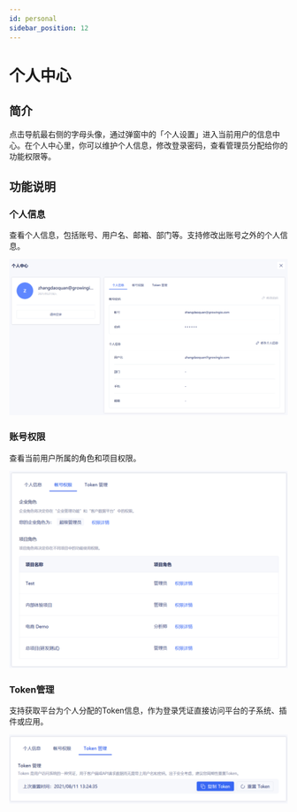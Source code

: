 ```yaml
---
id: personal
sidebar_position: 12
---
```


# 个人中心

## 简介[](#jian-jie)

点击导航最右侧的字母头像，通过弹窗中的「个人设置」进入当前用户的信息中心。在个人中心里，你可以维护个人信息，修改登录密码，查看管理员分配给你的功能权限等。


## 功能说明[](#gong-neng-shuo-ming)

### 个人信息[](#ge-ren-xin-xi)

查看个人信息，包括账号、用户名、邮箱、部门等。支持修改出账号之外的个人信息。

![](/img/assets-M2qbZInaXgdm8kkNosp-MiPrZ_OQ6swdCnqtm4T-MiPxX79VwsWd-JORA8Gimage.png)


### 账号权限[](#zhang-hao-quan-xian)

查看当前用户所属的角色和项目权限。

![](/img/assets-M2qbZInaXgdm8kkNosp-MiPrZ_OQ6swdCnqtm4T-MiPxxxMco1Xfxz44KwRimage.png)


### Token管理[](#token-guan-li)

支持获取平台为个人分配的Token信息，作为登录凭证直接访问平台的子系统、插件或应用。

![](/img/assets-M2qbZInaXgdm8kkNosp-MiPrZ_OQ6swdCnqtm4T-MiPy1GOXt7ygZWfOm4Uimage.png)
